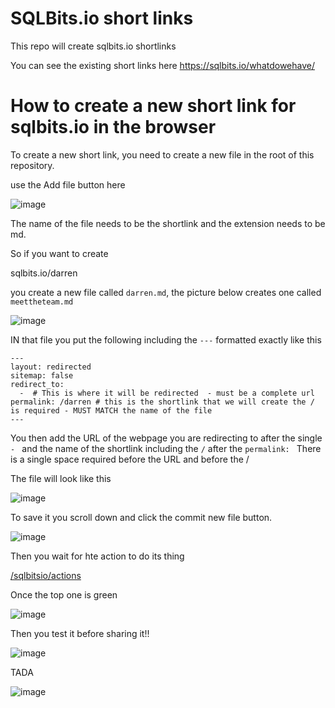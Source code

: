 # SQLBits.io short links

This repo will create sqlbits.io shortlinks

You can see the existing short links here https://sqlbits.io/whatdowehave/

# How to create a new short link for sqlbits.io in the browser

To create a new short link, you need to create a new file in the root of this repository.

use the Add file button here

![image](https://user-images.githubusercontent.com/6729780/211768161-0363bc21-f685-4aad-b0e6-437211346d2b.png)

The name of the file needs to be the shortlink and the extension needs to be md.

So if you want to create  

sqlbits.io/darren  

you create a new file called `darren.md`, the picture below creates one called `meettheteam.md`

![image](https://user-images.githubusercontent.com/6729780/211768657-c7ec98c7-3d28-484d-bd62-c130d051054f.png)

IN that file you put the following including the `---` formatted exactly like this

````
---
layout: redirected
sitemap: false
redirect_to:
  -  # This is where it will be redirected  - must be a complete url
permalink: /darren # this is the shortlink that we will create the / is required - MUST MATCH the name of the file
---
````

You then add the URL of the webpage you are redirecting to after the single `- ` and the name of the shortlink including the `/` after the `permalink: ` There is a single space required before the URL and before the /

The file will look like this

![image](https://user-images.githubusercontent.com/6729780/211769290-f1913086-6abf-4c1f-9d4d-eb084b1eba5a.png)

To save it you scroll down and click the commit new file button.

![image](https://user-images.githubusercontent.com/6729780/211770576-1064bbf7-bb96-4b68-91c6-7647cbe42a08.png)

Then you wait for hte action to do its thing

[/sqlbitsio/actions](/sqlbitsio/actions)

Once the top one is green

![image](https://user-images.githubusercontent.com/6729780/211775268-0afcf9c3-46fd-498a-87f8-93c5c2417f37.png)


Then you test it before sharing it!!

![image](https://user-images.githubusercontent.com/6729780/211770889-1e5d826f-b33c-4eee-87eb-3d94771d603d.png)

TADA

![image](https://user-images.githubusercontent.com/6729780/211770999-26b39072-7509-4f9b-b120-5ba1c33cb458.png)

